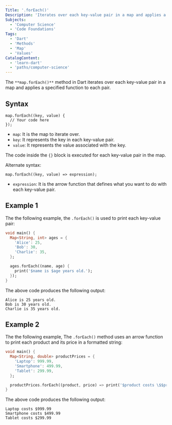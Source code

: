 ```yaml
---
Title: '.forEach()'
Description: 'Iterates over each key-value pair in a map and applies a specified function to each pair.'
Subjects:
  - 'Computer Science'
  - 'Code Foundations'
Tags:
  - 'Dart'
  - 'Methods'
  - 'Map'
  - 'Values'
CatalogContent:
  - 'learn-dart'
  - 'paths/computer-science'
---
```


The `**map.forEach()**` method in Dart iterates over each key-value pair in a map and applies a specified function to each pair.

## Syntax

```pseudo
map.forEach((key, value) {
  // Your code here
});
```

- `map`: It is the map to iterate over.
- `key`: It represents the key in each key-value pair.
- `value`: It represents the value associated with the key.

The code inside the `{}` block is executed for each key-value pair in the map.

Alternate syntax:

```pseudo
map.forEach((key, value) => expression);
```

- `expression`: It is the arrow function that defines what you want to do with each key-value pair.

## Example 1

The the following example, the `.forEach()` is used to print each key-value pair:

```dart
void main() {
  Map<String, int> ages = {
    'Alice': 25,
    'Bob': 30,
    'Charlie': 35,
  };

  ages.forEach((name, age) {
    print('$name is $age years old.');
  });
}
```

The above code produces the following output:

```shell
Alice is 25 years old.
Bob is 30 years old.
Charlie is 35 years old.
```

## Example 2

The the following example, The `.forEach()` method uses an arrow function to print each product and its price in a formatted string:

```dart
void main() {
  Map<String, double> productPrices = {
    'Laptop': 999.99,
    'Smartphone': 499.99,
    'Tablet': 299.99,
  };

  productPrices.forEach((product, price) => print('$product costs \$$price'));
}
```

The above code produces the following output:

```shell
Laptop costs $999.99
Smartphone costs $499.99
Tablet costs $299.99
```
